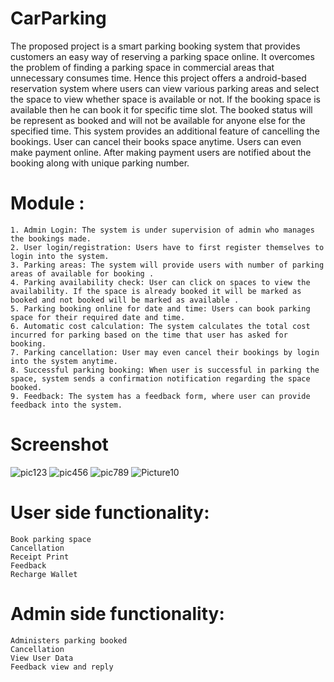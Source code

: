 # CarParking
The proposed project is a smart parking booking system that provides customers an easy way of reserving a
parking space online. It overcomes the problem of finding a parking space in commercial areas that unnecessary
consumes time.
Hence this project offers a android-based reservation system where users can view various
parking areas and select the space to view whether space is available or not. If the booking space is available then
he can book it for specific time slot. The booked status will be represent as booked and will not be available for
anyone else for the specified time. 
This system provides an additional feature of cancelling the bookings. User
can cancel their books space anytime. Users can even make payment online. After making payment users are
notified about the booking along with unique parking number.

# Module :
    1. Admin Login: The system is under supervision of admin who manages the bookings made.
    2. User login/registration: Users have to first register themselves to login into the system.
    3. Parking areas: The system will provide users with number of parking areas of available for booking .
    4. Parking availability check: User can click on spaces to view the availability. If the space is already booked it will be marked as booked and not booked will be marked as available .
    5. Parking booking online for date and time: Users can book parking space for their required date and time.
    6. Automatic cost calculation: The system calculates the total cost incurred for parking based on the time that user has asked for booking.
    7. Parking cancellation: User may even cancel their bookings by login into the system anytime.
    8. Successful parking booking: When user is successful in parking the space, system sends a confirmation notification regarding the space booked.
    9. Feedback: The system has a feedback form, where user can provide feedback into the system. 
    
# Screenshot
![pic123](https://user-images.githubusercontent.com/61641097/133773315-182864a1-55b5-4165-8ec2-d06367d7c473.png)
![pic456](https://user-images.githubusercontent.com/61641097/133773329-8fc89de4-d8eb-4306-9984-be65be8623e7.png)
![pic789](https://user-images.githubusercontent.com/61641097/133773331-f753378b-0b63-4184-b730-45acd6f573fc.png)
![Picture10](https://user-images.githubusercontent.com/61641097/133773361-07a6094a-1cac-48a7-a693-c3c90052ec69.png)


# User side functionality:
    Book parking space
    Cancellation
    Receipt Print
    Feedback
    Recharge Wallet
 # Admin side functionality:
    Administers parking booked
    Cancellation
    View User Data
    Feedback view and reply
